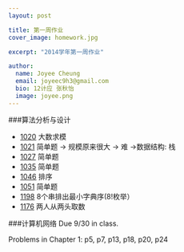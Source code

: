 ```yaml
---
layout: post

title: 第一周作业
cover_image: homework.jpg

excerpt: "2014学年第一周作业"

author:
  name: Joyee Cheung
  email: joyeec9h3@gmail.com
  bio: 12计应 张秋怡
  image: joyee.png
---
```


###算法分析与设计

* [1020](http://soj.me/1020) 大数求模
* [1021](http://soj.me/1021) 简单题 -> 规模原来很大 -> 难 ->数据结构: 栈
* [1027](http://soj.me/1027) 简单题
* [1035](http://soj.me/1035) 简单题
* [1046](http://soj.me/1046) 排序
* [1051](http://soj.me/1051) 简单题
* [1198](http://soj.me/1198) 8个串排出最小字典序(8!枚举）
* [1176](http://soj.me/1176) 两人从两头取数

###计算机网络
Due 9/30 in class.

Problems in Chapter 1: p5, p7, p13, p18, p20, p24